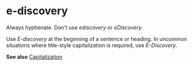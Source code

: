 # e-discovery

Always hyphenate. Don't use *ediscovery* or *eDiscovery.*

Use *E-discovery* at the beginning of a sentence or heading. In uncommon situations where title-style capitalization is required, use *E-Discovery*.

**See also** [Capitalization](~/capitalization.md)

